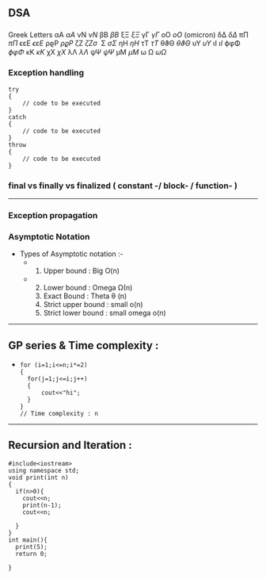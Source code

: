 ## DSA 
###
Greek Letters
αA
$\alpha A$	νN
$\nu N$
βB
$\beta B$	ξΞ
$\xi\Xi$
γΓ
$\gamma \Gamma$	oO
$o O$ (omicron)
δΔ
$\delta \Delta$	πΠ
$\pi \Pi$
ϵεE
$\epsilon \varepsilon E$	ρϱP
$\rho\varrho P$
ζZ
$\zeta Z \sigma \,\!$	Σ
$\sigma \Sigma$
ηH
$\eta H$	τT
$\tau T$
θϑΘ
$\theta \vartheta \Theta$	υΥ
$\upsilon \Upsilon$
ιI
$\iota I$	ϕφΦ
$\phi \varphi \Phi$
κK
$\kappa K$	χX
$\chi X$
λΛ
$\lambda \Lambda$	ψΨ
$\psi \Psi$
μM
$\mu M$	ω Ω
$\omega \Omega$

### Exception handling
```
try
{
    // code to be executed
}
catch
{
    // code to be executed
}
throw
{
    // code to be executed
}
```
### final vs finally vs finalized ( constant -/ block- / function- )
---
### Exception propagation 

### Asymptotic Notation 
- Types of Asymptotic notation :-
    - 1) Upper bound : Big O(n)
    - 2) Lower bound : Omega Ω(n)
      3) Exact Bound : Theta θ (n)
      4) Strict upper bound : small o(n)
      5) Strict lower bound : small omega o(n)
---
## GP series  & Time complexity  :
- ```
  for (i=1;i<=n;i*=2)
  {
    for(j=1;j<=i;j++)
    {
        cout<<"hi";
    }
  }
  // Time complexity : n
---
## Recursion and Iteration : 
```
#include<iostream>
using namespace std;
void print(int n)
{
  if(n>0){
    cout<<n;
    print(n-1);
    cout<<n;
    
  }
}
int main(){
  print(5);
  return 0;
  
}
```